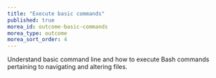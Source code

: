 ```yaml
---
title: "Execute basic commands"
published: true
morea_id: outcome-basic-commands
morea_type: outcome
morea_sort_order: 4
---
```

Understand basic command line and how to execute Bash commands pertaining to navigating and altering files.
